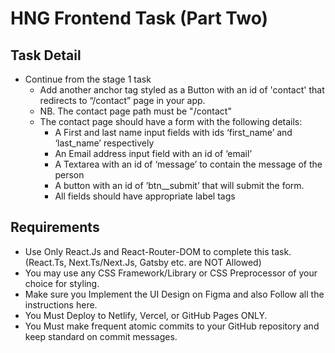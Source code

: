 # HNG Frontend Task (Part Two)


## Task Detail 
- Continue from the stage 1 task
  - Add another anchor tag styled as a Button with an id of 'contact' that redirects to “/contact” page in your app.
  - NB. The contact page path must be "/contact"
  - The contact page should have a form with the following details:
    - A First and last name input fields with ids ‘first_name’ and ‘last_name’ respectively
    - An Email address input field with an id of ‘email’
    - A Textarea with an id of ‘message’ to contain the message of the person
    - A button with an id of ‘btn__submit’ that will submit the form.
    - All fields should have appropriate label tags

## Requirements
-  Use Only React.Js and React-Router-DOM to complete this task. (React.Ts, Next.Ts/Next.Js, Gatsby etc. are NOT Allowed)
-  You may use any CSS Framework/Library or CSS Preprocessor of your choice for styling.
-  Make sure you Implement the UI Design on Figma and also Follow all the instructions here.
-  You Must Deploy to Netlify, Vercel, or GitHub Pages ONLY.
-  You Must make frequent atomic commits to your GitHub repository and keep standard on commit messages.

